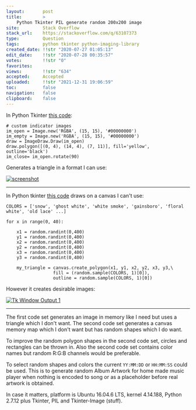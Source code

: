 ```yaml
---
layout:       post
title:        >
    Python Tkinter PIL generate random 200x200 image
site:         Stack Overflow
stack_url:    https://stackoverflow.com/q/63107373
type:         Question
tags:         python tkinter python-imaging-library
created_date: !!str "2020-07-27 01:05:13"
edit_date:    !!str "2020-07-28 00:35:57"
votes:        !!str "0"
favorites:    
views:        !!str "634"
accepted:     Accepted
uploaded:     !!str "2021-12-31 19:06:59"
toc:          false
navigation:   false
clipboard:    false
---
```


In Python Tkinter [this code][1]:

``` 
# custom indicator images
im_open = Image.new('RGBA', (15, 15), '#00000000')
im_empty = Image.new('RGBA', (15, 15), '#00000000')
draw = ImageDraw.Draw(im_open)
draw.polygon([(0, 4), (14, 4), (7, 11)], fill='yellow', outline='black')
im_close= im_open.rotate(90)
```
Generates a triangle in a format I can use:

[![screenshot][3]][3]


----------


In Python tkinter [this code][2] draws on a canvas I can't use:

``` 
COLORS = ['snow', 'ghost white', 'white smoke', 'gainsboro', 'floral white', 'old lace' ...]

for x in range(0, 40):

    x1 = random.randint(0,400)
    y1 = random.randint(0,400)
    x2 = random.randint(0,400)
    y2 = random.randint(0,400)
    x3 = random.randint(0,400)
    y3 = random.randint(0,400)

    my_triangle = canvas.create_polygon(x1, y1, x2, y2, x3, y3,\
                  fill = (random.sample(COLORS, 1)[0]), 
                  outline = random.sample(COLORS, 1)[0])
```

However it creates desirable images:

[![Tk Window Output 1][4]][4]

----------

The first code set generates an image in memory like I need but uses a triangle which I don't want. The second code set generates a canvas memory map which I don't want but has random shapes which I do want.

To improve the random polygon shapes in the second code set, circles and rectangles can be thrown in. Also the second code set contains color names  but random R:G:B channels would be preferable.

To select random shapes and colors the current `YY:MM:DD` or `HH:MM:SS` could be used. This is to generate random Album Artwork for home made music player when nothing is encoded to song or as a placeholder before real artwork is obtained.

In case it matters, platform is Ubuntu 16.04.6 LTS, kernel 4.14.188, Python 2.7.12 plus Tkinter, PIL and Tkinter-Image (stuff).

  [1]: https://stackoverflow.com/a/61324709/6929343
  [2]: https://stackoverflow.com/questions/46864799/python-tkinter-random-generating-the-colors
  [3]: https://i.stack.imgur.com/0vzuv.png
  [4]: https://i.stack.imgur.com/5LcKE.png
